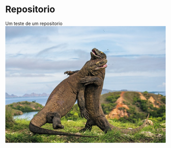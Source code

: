 # Repositorio 
Um teste de um repositorio
<img src="https://github.com/GM-Piel/Reposit-rio-Teste/blob/main/images/41586_2015_Article_BF528452a_Figg_HTML.jpg">
